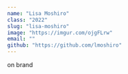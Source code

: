 ```yaml
---
name: "Lisa Moshiro"
class: "2022"
slug: "lisa-moshiro"
image: "https://imgur.com/ojgFLrw"
email: ""
github: "https://github.com/lmoshiro"
---
```

on brand